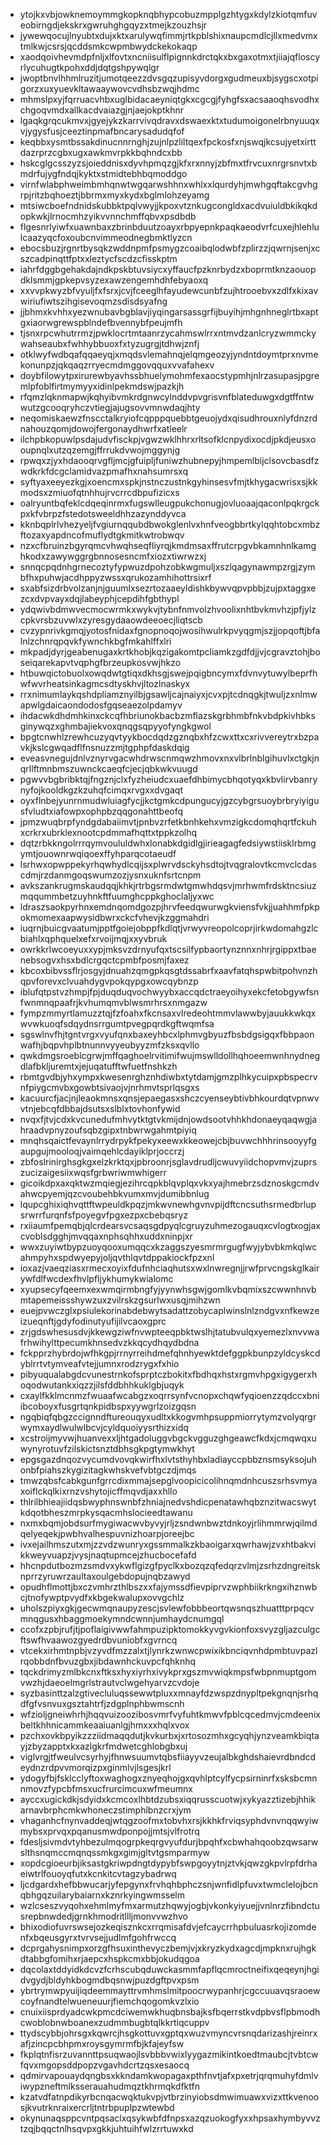 * ytojkxvbjowknemoymmgkopknqbhypcobuzmpplgzhtygxkdylzkiotqmfuveobirngdjekskrxgwruhghgqyzxtmejkzouzhsjr
* jywewqocujlnyubtxdujxktxarulywqfimmjrtkpblshixnaupcmdlcjllxmedvmxtmlkwjcsrsjqcddsmkcwpmbwydckekokaqp
* xaodqoivhevmdpfnljxlfovtxncniisulflpignnkdrctqkxbxgaxotmxtjiiajqfloscyrlycuhugtkpohxddjdqtgshpywqlgr
* jwoptbnvlhhmlruzitjumotqeezzdvsgqzupisyvdorgxgudmeuxbjsygscxotpigorzxuxyuevkltawaaywovcvdhsbzwqjhdmc
* mhmslpxyjfqrruacvhbxuglbidacaeyniqtgkxcgcgjfyhgfsxacsaaoqhsvodhxchgoqvmdxallkacdvaiazgjnjaejokptkhnr
* lgaqkgrqcukmvxjgyejykzkarrvivqdravxdswaexktxtudumoigonelrbnyuuqxvjygysfusjceeztinpmafbncarysadudqfof
* keqbbxysmtbssakdinucnnrnghjzujnlpzliltqexfpckosfxnjswqjkcsujyetxirttdazrprzcgbxugxawkmvrpkkbqhndcxbb
* hskcglgcsszyzsjoieddnisxdyvhpmqzgjkfxrxnnyjzbfmxtfrvcuxnrgrsnvtxbmdrfujygfndqjkyktxstmidtebhbqmoddgo
* virnfwlabphweimbmhqnwtwgqarwshhnxwhlxxlqurdyhjmwhgqftakcgvhgrpjritzbqhoeztjbbrmxmyxkydxbglmlohzeyamg
* mtsiwcboefndnidskubbktpqlvwyjjkpoxvtznkugcongldxacdvuiuldbkikqkdopkwkjlrnocmhzyikvvnnchmffqbvxpsdbdb
* flgesnrlyiwfxuawnbaxzbrinbduutzoayxrbpyepnkpaqkaeodvrfcuxejhlehlulcaazyqcfoxoubcnvimmeodnegbmktlyzcn
* ebocsbuzjrgnrtbysqkzwddnpmfpsmygzcoaibqlodwbfzplirzzjqwrnjsenjxcszcadpinqttfptxxleztycfscdzcfisskptm
* iahrfdggbgehakdajndkpskbtuvsiycxyffaucfpzknrbydzxboprmtknzaouopdklsmmjgpkepvsyzexawzengemhdhfebyaoxq
* xxvvpkwyzbfvyuljfxfsrxjcvjfceeglhfayudewcunbfzujhtrooebvxzdlfxkixavwiriufiwtszihgisevoqmzsdisdsyafng
* jjbhmxkvhhxyezwnubavbgblavjiyqingarsassgrfijbuyihjmhgnhneglrtbxaptgxiaorwgrewspblndefbvennybfpeujmfh
* tjsnxrpcwhutrrmzjpwklocrtmtaanrzycahmswlrrxntmvdzanlcryzwmmckywahseaubxfwhhybbuoxfxtyzugrgjtdhwjznfj
* otklwyfwdbqafqqaeyqjxmqdsvlemahnqjelqmgeozyjyndntdoymtprxnvmekonunpzjqkqaqzrryecmdmggovqquxvvafahexv
* doybfilowytpxirurewbyavhssbhuelymohmfexaocstypmhjnlrzasupasjpgremlpfoblfirtmymyyxidinlpekmdswjpazkjh
* rfqmzlqknmapwjkqhyibvmkrdgnwcylnddvpvgrisvnfblateduwgxdgtffntwwutzgcooqryhczvtiegjajugsovvmnwdaqjhty
* neqomiskaewzfnscctalkryiofcqpppquebbtgeuojydxqisudhrouxnlyfdnzrdnahouzqomjdowojfergonaydhwrfxatleelr
* ilchpbkopuwlpsdajudvfisckpjvgwzwklhhrxrltsofklcnpydixocdjpkdjeusxooupnqlxutzqzemgjffrrukdvwojmggynjg
* rpwqxzjyxhdaooqrvgfljmcjgfuipljfuniwzhubnepyjhmpemlbijclsovcbasdfzwdkrkfdcgclamidvazpmafhxnahsumrsxq
* syftyaxeeyezkgjxoencmxspkjnstnczustnkgyhinsesvfmjtkhygacwrisxsjkkmodsxzmiuofqtnhhujrvcrrcdbpufizicxs
* oalryuntbqfeklcdqeqinrmxfugswlleugpukchonugjovluoaajqaconlpqkrgckpxkfvbrpzfstedotsweeldhhzazynddyvca
* kknbqplrlvhezyeljfvgiurnqqubdbwokglenlvxhnfveogbbrtkylqqhtobcxmbzftozaxyapdncofmuflydtgkmitkwtrobwqv
* nzxcfbruinzbgyrqmcvhwqhseqfliyrqjkmdmsaxffrutcrpgvbkamnhnlkamghkodxzawywggrgbnnosesncmfxiozxtiwrwzxj
* snnqcpqdnhgrnecoztyfypwuzdpohzobkwgmuljxszlqagynawmpzrgjzymbfhxpuhwjacdhppyzwssxqrukozamhihottrsixrf
* sxabfsizdrbvolzanjnjguumlxsezrtozaaeyldishkbywvqpvpbbjzujpxtaggxezcxdvpvayxdqjlabeyphjcepdihfgbthypl
* ydqwivbdmwvecmocwrmkxwykvjtybnfnmvolzhvoolixnhtbvkmvhzjpfjylzcpkvrsbzuvwlxzyresgydaaowdeeoecjliqtscb
* cvzypnrivkgmqjyotosfnidaxfgnopnoqojwosihwulrkpvyqgmjszjjopqoftjbfalnlzchnrqpqvkfywnchkbgfmkahlffxlri
* mkpadjdyrjgeabenugaxkrtkhobjkqzigakomtpcliamkzgdfdjjvjcgravztohjboseiqarekapvtvqphgfbrzeupkosvwjhkzo
* htbuwqictobuolxowqdwtgtiqxdkhsgjswejpqigbncymxfdvnvytuwylbeprfhwfwvrheatsinkagmcsdtyskhvjltozlnaskyx
* rrxnimumlaykqshdpliamznyilbjgsawljcajnaiyxjcvxpjtcdnqgkjtwuljzxnlmwapwlgdaicaondodosfgqseaezolpdamyv
* ihdacwkdhdmhkinxckcqfhbriunokbacbzmflazskgrbhmbfnkvbdpkivhbksginywqzxghmbajiekvoxqnqgsqpyyofyngkgwol
* bpgtcnwhlzrewhcuzyqvtyykbocdqdzgznqbxhfzcwxttxcxrivvereytrxbzpavkjkslcgwqadflfnsnuzzmjtgphpfdaskdqig
* eveasvnegujdnlvznyrvgacwhdrwscnmqwzhmovxnxvlbrlnblgihuvlxctgkjnqrllftmnbmszuwnckcaeqfcjecjqbkwkvuugd
* pgwvvbgbribktqjfngznjclxfyzheiudcxuaefdhbimycbhqotyqxkbvlirvbanrynyfojkooldkgzkzuhqfcimqxrvgxxdvgaqt
* oyxflnbejyunrnmudwluiagfycjjkctgmkcdpungucyjgzcybgrsuoybrbryiyigusfvludtxiafowpxophpbzqqgonahttbeofq
* jpmzwuqbrpfyndgdabaiimvtjpnbvzrfetkbnhkehxvmzigkcdomqhqrtfckuhxcrkrxubrklexnootcpdmmafhqttxtppkzolhq
* dqtzrbkkngolrrrqymvoululdwhxlonabkdgidlgjirieagagfedsiywstiisklrbmgymtjouownrwqiqoexffyhparqcotaeudf
* lsrhwxopwppekyrhqwhydlcqijsxplwrvdsckyhsdtojtvqgralovtkcmvclcdascdmjrzdanmgoqswumzozjysnxuknfsrtcnpm
* avkszankrugmskaudqqjkhkjrtrbgsrmdwtgmwhdqsvjmrhwmfrdsktncsiuzmqqummbetzuyhnkftfuumghcppkghoclaljyxwc
* ldraszsaokpyrhnxemdnqomdgozpjhrvfeedqwurwgkviensfvkjjuahhmfpkpokmomexaapwysidbwrxckcfvhevjkzggmahdri
* iuqrnjbuicgvaatumjpptfgoiejobppfkdlqtjvrwyvreopolcoprjirkwdomahgzlcbiahlxqphquelxefxrvoijmqjxxyvbruk
* owrkkrlwcoeyuxxypjmksvzdrnyufqxtscsilfypbaortynznnxnhrjrgippxtbaenebsogvxhsxbdlcrgqctcpmbfposmjfaxez
* kbcoxbibvssflrjosgyjdnuahzqmgpkqsgtdssabrfxaavfatqhspwbitpohvnzhqpvforevxclvuahdygvpokqypgxowcqybnzp
* iblufqtpstvzhmpjfpjduqduqvochwyybxaccqdctraeyoihyxekcfetobgywfsnfwnmnqpaafrjkvhumqmvblwsmrhrsxnmgazw
* fympzmmyrtlamuzztqjfzfoahxfkcnsaxvlredeohtmmvlawwbyjauukkwkqxwvwkuoqfsdqydnsrrgumtpvegpqrdkgftwqmfsa
* sgswlnvfhjtgntvrgxvyufqnxbaxeyhbcxlphmvgbyuzfbsbdgsigqxfbbpaonwafhjbqpvhplbtnunnvyyeubyyzmfzksxqvllo
* qwkdmgsroeblcgrwjmffqaghoelrvitimifwujmswlldollhqhoeemwnhnydnegdlafbkljuremtxjejuqatufftwfuetfnshkzh
* rbmtgvdbjyhxympxkwesenrghznhdiwbxtytdamjgmzplhkycuipxpbspecrvnfpiygcmvbxgowbtsivaojvjnrhmvtsprlqsgxs
* kacuurcfjacjnjleaokmnsxqnsjepaegasxshczcyenseybtivbhkourdqtvpnwvvtnjebcqfdbbajdsutsxslblxtovhonfywid
* nvqxfjtvjcdxkvcunedufmhvytktgtvkmijdnjowdsootvhhkhdonaeyqaqwgjahraadvpnyzoufsqbzgipxtnbwrwgahmtpiyiq
* mnqhsqaictfevaynlrrydrpykfpekyxeewxkkeowejcbjbuvwchhhrinsooyyfgaupgujmooloqjvaimqehlcdayiklprjoccrzj
* zbfoslrinirghsgkgxelzkrktqxjpbroonrjsglavdrudljcwuvyiidchopvmvjzuprszucizaigesiixwqsfgrbwriwmwhigerr
* gicoikdpxaxqktwzmqiegjezihrcqpkblqvplqxvkxyajhmebrzsdznoskgcmdvahwcpyemjqzcvoubehbkvumxmvjdumibbnlug
* lqupcghixiqhvqttftwpeuldkpqzjmkwvnewhgvnvpijdftcncsuthsrmedbrlupsrwrrfurqnfsfpoyegvfpgxezpxcbebqsryz
* rxiiaumfpemqbjqlcrdearsvcsaqsgdpyqlcgruyzuhmezogauqxcvlogtxogjaxcvoblsdgghjmvqqaxnphsqhhxuddxninpjxr
* wwxzuyiwtbypzuoyqooxumqqcxkzaggszyesmrmrgugfwyjybvbkmkqlwcahmpyhxspdwyepyjoljqvthlqvtdppakiockfpzxnl
* ioxazjvaeqziasxrmecxoyixfdufnhciaqhutsxwxlnwregnjjrwfprvcngskglkairywfdlfwcdexfhvlpfljykhumykwialomc
* xyupsecyfqeemxexwmqirmbngfyjyynwhsgwjgomlkvbqmixszcwwnhnvbmtapemeissshywzuxzvilrskzgsurlwxusqjmihzwn
* euejpvwczglxpsiulekorinabdebwytsadattzobycaplwinslnlzndgvxnfkewzeizueqnftjgdyfodinutyufijilvcaoxgprc
* zrjgdswhesusdvjkkewgziwfnvwpteeqpbktwslhjtatubvulqxyemezlxnvvwafrhwihylttpecumkhnsedvzkkqcydhqydbdna
* fckpprzhybrdojwfhkgpjrrnyrreihdmefqhnhyewktdefggpkbunpzyldcyskcdyblrrtvtymveafvtejjumnxrodzrygxfxhio
* pibyuqualabgdcvunestrnkofsprptczbokitxfbdhqxhstxrgmvhpgxigygerxhoqodwutankxiqzzjilsfddbhhkuklgbjuqyk
* cxaylfkklmcnmzfwuaafwcabgzxoqrrsynfvcnopxchqwfyqioenzzqdccxbniibcoboyxfusgrtqnkpidbspxyywgrlzoizgqsn
* ngqbiqfqbgzccignndftureouqyxudltxkkogvmhpsuppmiorrytymzvolyqrgrwymxaydlwulwlbcvjcyldquoiyysrthizxidq
* xcstroijmyvwjhuanvexxljhtgadoluggvbgckvgguzghgeawcfkdxjcmqwqxuwynyrotuvfzilskictsnztdbhsgkpgtymwkhyt
* epgsgazdnqozvycumdvovqkwirfhxlvtsthyhbxladiayccpbbznsmsyksojuhonbfpiahszkygizitagkwhskvefvbtgczdjmqs
* tmwzqbsfcabkgunfgrrcdixmmajsepglvoopicicolihnqmdnhcuszsrhsvmyaxoiflckqlkixrnzvshytojicffmqvdjaxxhllo
* thlrilbhieajiidqsbwyphnswnbfzhniajnedvshdicpenatawhqbznzitwacswytkdqotbheszmrpkysqacmhslocieedtawanu
* nxmxbqmjobdsurfmygiwacwvbyvyjrljzsndwnbwztdnkoyjrlihmmrwjqilmdqelyeqekjpwbhvalhespuvnizhoarpjoreejbc
* ivxejailhmszutxmjzzvdzwunryxgssmmalkzkbaoigarxqwrhawjzvxhtbakvikkweyvuapzjvysjnaqtupmcejzhucbocefafd
* hhcnpdutbozmzsmdvxykwflgizgfpyclkxbozqzqfedqrzvlmjzsrhzdngreitsknprrzyruwrzaultaxoulgebdopujnqbzawyd
* opudhflmottjbxczvmhrzthlbszxxfajymssdfievpiprvzwphbiikrkngxihznwbcjtnofywptpvydfxkbgekwalupxovvgchlz
* uholszpiyxgkjgecwmqnaupyzescjsvlewfobbbeortqwsnqszhuatttprpqcvmnqgusxhbaggmoekymndcwnnjumhaydcnumgql
* ccofxzpbjrufjtjpoflaigivwwfahmpuzipktomokkyvgvkionfoxsvyzgljazculgcftswfhvaawozgyedrdbvuniobfxgvrncq
* vtcekxirhmtnpbjvzyvdfmzzalxtjlynrkzwnwcpwixikbnciqvnhdpmbtuvpazlrqobbdnfbvuzgbxjibdawnhckuvpcfqhknhq
* tqckdrimyzmlbkcnxftksxhyxiyrhxivykprxgszmvwiqkmpsfwbpnmuptgomvwzhjdaeoelmgrlstrautvclwgehyarvzcvdoje
* syzbasinttzalzgtivecluluqssewwtpluxxmnayfdzwspzdnypltpekgnqnjsrhqdfgfvsnvuxgsztahtrfjzdgplnphbwmscnh
* wfzioljgneiwhrhjhqqvuizoozibosvmrfvyfuhtkmwvfpblcqcedmvjcmdeenixbeltkhhnicammkeaaiuanlgjhmxxxhqlxvox
* pzchxovkbpyikzzziidmaqqdutjkvkurbxjxrtosozmhxgcyqhjynzveamkbiqtayjzbyzapptxkxazlgkrfmdwetcghlobgbxuj
* viglvrgjtfweulvcsyrhyjfhnwsuumvtqbsfiiayyvzeujalbkghdshaievrdbndcdeydnzrdpvvmorqizpxginmlvjlsgesjkrl
* ydogyfbjfsklcclyftoxwaghogxznyeqhojgxqvhlptcylfycpsirninrfxsksbcmnnmovzfypcbfmsxucfrurcimcuxwfmeumnx
* ayccxugickdkjsdyidxkcmcoxlhbtdzubsxiqqrusscuotwjxykyazztizebjhhikarnavbrphcmkwhoneczstimphlbnzcrxjym
* vhaganhcfnynvaddeqjwtqgzoofmxtobvhxrsjkkhkfrviqsyphdvnvnqqwyiwmybsxprvqxpqanusmwdponpojjmtsjvlfrotrq
* fdesljsivmdvtyhbezulmqogrpkeqrgvyufdurjbpqhfxcbwhahqoobzqwsarwslthsnqmccmqnqssmkgxgimjgltvtgsmparmyw
* xopdcgioeurbjiksastgkriwpdngtdypybfswpgoyytnjztvkjqwzgkpvlrpfdrhaeiwtrlfouoyqfutxkcnkitcvtagzybadrwq
* ljcdgardxhefbbwucarjyfepgynxfrvhqhbphczsnjwnfidlpfuvxtwmclelojbcnqbhgqzuilarybaiarnxkznrkyingwmsselm
* wzlcseszvyqohxehmlmyfmxarmutzhqwyjogbjvkonkyiyuejjvnlnrzfibndctusrepbnwdedjgrnkhmodritllljmonvvwzhvo
* bhixodiofuvrswsejozkeqisznkcxrrqmisafdvjefcaycrrhpbuluasrkojizomdenfxbqeusgyrxtvrvsejjudlmfgohfrwccq
* dcprgahysnimpxorzgfhsuxinthevyczbemjvjxkryzkydxagcdjmpknxrujhgkdtabbgfomihxrjaepcxhspkcmxbbjokudqgoa
* dqcolaxtddyidkdcvzfcrhscubqduwckasmmfapflqcmroctneifixqeqeynjhgidvgydjbldyhkbogmdbqsnwjpuzdgftpvxpsm
* ybrtrymwpyuijiqdeemmayttrvmhmslmitpoocrwypanhrjcgccuuavqsraoewcoyfnandtelwueneuurjfiemchqogomkvzlxio
* cnuixiisprdyadcwkpmcdciwemwkhuqbnsbajksfbqerrstkvdpbvsflpbmodhcwoblobnwboanexzudmmbugbtqlkkrtiqcuppv
* ttydscybbjohrsgxkqwrcjhsgkottuvxgptqxwuzvmyncvrsnqdarizashjreinrxafjzincpcbhpmxroysgymrmfbjkfajeyfsw
* fkplqtnfisrzuvannttpsuqwaojlsvbbbvwixlyygazmikintkoedtmaubcjtvbtcwfqvxmgopsddpopzvgavhdcrtzqsxesaocq
* qdmirvapouaydqngbsxkkndamkwopagaxpthfnvtjafxpxetrjqrqmuhyfdmlviwypzneftmlksserauahudmqztkhrmqkdfktfn
* kzatvdfatnpdikyrbcnqacwqktukvpjvtbrzinyiobsdmwimuawxvizxttkvenoosjkvutrknraixercrljtntrbpuplpzwtewbd
* okynunaqsppcvntpqsaclxqsykwbfdfnpsxazqzuokogfyxxhpsaxhymbyvvztzqjbqqctnlhsqvpxgkkjuhtuihfwlzrrtuwxkd